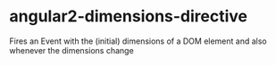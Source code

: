 # angular2-dimensions-directive
Fires an Event with the (initial) dimensions of a DOM element and also whenever the dimensions change
